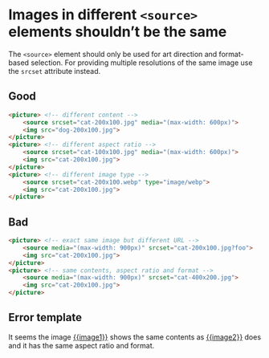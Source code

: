 # Images in different `<source>` elements shouldn’t be the same

The `<source>` element should only be used for art direction and format-based selection. For providing multiple resolutions of the same image use the `srcset` attribute instead.

## Good

```html
<picture> <!-- different content -->
	<source srcset="cat-200x100.jpg" media="(max-width: 600px)">
	<img src="dog-200x100.jpg">
</picture>
<picture> <!-- different aspect ratio -->
	<source srcset="cat-100x100.jpg" media="(max-width: 600px)">
	<img src="cat-200x100.jpg">
</picture>
<picture> <!-- different image type -->
	<source srcset="cat-200x100.webp" type="image/webp">
	<img src="cat-200x100.jpg">
</picture>
```

## Bad

```html
<picture> <!-- exact same image but different URL -->
	<source media="(max-width: 900px)" srcset="cat-200x100.jpg?foo">
	<img src="cat-200x100.jpg">
</picture>
<picture> <!-- same contents, aspect ratio and format -->
	<source media="(max-width: 900px)" srcset="cat-400x200.jpg">
	<img src="cat-200x100.jpg">
</picture>
```

## Error template

It seems the image [{{image1}}]({{image1Url}}) shows the same contents as [{{image2}}]({{image2Url}}) does and it has the same aspect ratio and format.
